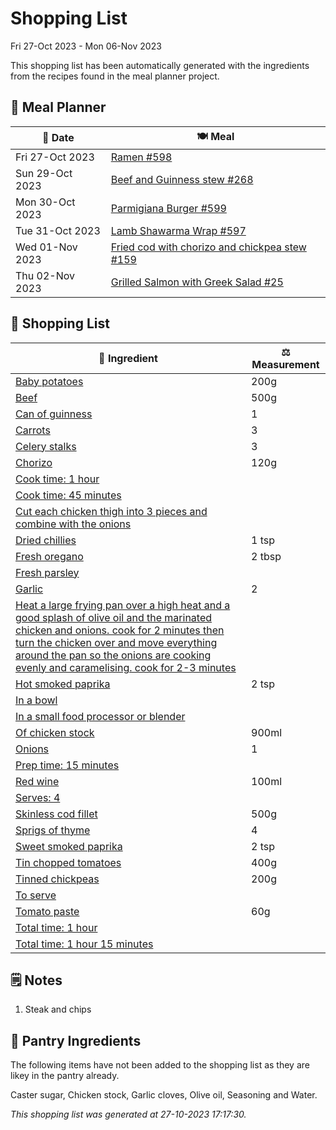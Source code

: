 # Shopping List

Fri 27-Oct 2023 - Mon 06-Nov 2023

This shopping list has been automatically generated with the ingredients from the recipes found in the meal planner project.

## 📅 Meal Planner

|📅 Date| 🍽️ Meal|
|----|----|
|Fri 27-Oct 2023|[Ramen #598](https://github.com/jcallaghan/The-Cookbook/issues/598)|
|Sun 29-Oct 2023|[Beef and Guinness stew #268](https://github.com/jcallaghan/The-Cookbook/issues/268)|
|Mon 30-Oct 2023|[Parmigiana Burger #599](https://github.com/jcallaghan/The-Cookbook/issues/599)|
|Tue 31-Oct 2023|[Lamb Shawarma Wrap #597](https://github.com/jcallaghan/The-Cookbook/issues/597)|
|Wed 01-Nov 2023|[Fried cod with chorizo and chickpea stew #159](https://github.com/jcallaghan/The-Cookbook/issues/159)|
|Thu 02-Nov 2023|[Grilled Salmon with Greek Salad #25](https://github.com/jcallaghan/The-Cookbook/issues/25)|

## 🛒 Shopping List

| 🍌 Ingredient| ⚖️ Measurement|
|----------|-----------|
|[Baby potatoes](https://www.sainsburys.co.uk/gol-ui/SearchResults/Baby%20potatoes)|200g|
|[Beef](https://www.sainsburys.co.uk/gol-ui/SearchResults/Beef)|500g|
|[Can of guinness](https://www.sainsburys.co.uk/gol-ui/SearchResults/Can%20of%20guinness)|1|
|[Carrots](https://www.sainsburys.co.uk/gol-ui/SearchResults/Carrots)|3|
|[Celery stalks](https://www.sainsburys.co.uk/gol-ui/SearchResults/Celery%20stalks)|3|
|[Chorizo](https://www.sainsburys.co.uk/gol-ui/SearchResults/Chorizo)|120g|
|[Cook time: 1 hour](https://www.sainsburys.co.uk/gol-ui/SearchResults/Cook%20time:%201%20hour)||
|[Cook time: 45 minutes](https://www.sainsburys.co.uk/gol-ui/SearchResults/Cook%20time:%2045%20minutes)||
|[Cut each chicken thigh into 3 pieces and combine with the onions](https://www.sainsburys.co.uk/gol-ui/SearchResults/Cut%20each%20chicken%20thigh%20into%203%20pieces%20and%20combine%20with%20the%20onions)||
|[Dried chillies](https://www.sainsburys.co.uk/gol-ui/SearchResults/Dried%20chillies)|1 tsp|
|[Fresh oregano](https://www.sainsburys.co.uk/gol-ui/SearchResults/Fresh%20oregano)|2 tbsp|
|[Fresh parsley](https://www.sainsburys.co.uk/gol-ui/SearchResults/Fresh%20parsley)||
|[Garlic](https://www.sainsburys.co.uk/gol-ui/SearchResults/Garlic)|2|
|[Heat a large frying pan over a high heat and a good splash of olive oil and the marinated chicken and onions. cook for 2 minutes then turn the chicken over and move everything around the pan so the onions are cooking evenly and caramelising. cook for 2-3 minutes](https://www.sainsburys.co.uk/gol-ui/SearchResults/Heat%20a%20large%20frying%20pan%20over%20a%20high%20heat%20and%20a%20good%20splash%20of%20olive%20oil%20and%20the%20marinated%20chicken%20and%20onions.%20cook%20for%202%20minutes%20then%20turn%20the%20chicken%20over%20and%20move%20everything%20around%20the%20pan%20so%20the%20onions%20are%20cooking%20evenly%20and%20caramelising.%20cook%20for%202-3%20minutes)||
|[Hot smoked paprika](https://www.sainsburys.co.uk/gol-ui/SearchResults/Hot%20smoked%20paprika)|2 tsp|
|[In a bowl](https://www.sainsburys.co.uk/gol-ui/SearchResults/In%20a%20bowl)||
|[In a small food processor or blender](https://www.sainsburys.co.uk/gol-ui/SearchResults/In%20a%20small%20food%20processor%20or%20blender)||
|[Of chicken stock](https://www.sainsburys.co.uk/gol-ui/SearchResults/Of%20chicken%20stock)|900ml|
|[Onions](https://www.sainsburys.co.uk/gol-ui/SearchResults/Onions)|1|
|[Prep time: 15 minutes](https://www.sainsburys.co.uk/gol-ui/SearchResults/Prep%20time:%2015%20minutes)||
|[Red wine](https://www.sainsburys.co.uk/gol-ui/SearchResults/Red%20wine)|100ml|
|[Serves: 4](https://www.sainsburys.co.uk/gol-ui/SearchResults/Serves:%204)||
|[Skinless cod fillet](https://www.sainsburys.co.uk/gol-ui/SearchResults/Skinless%20cod%20fillet)|500g|
|[Sprigs of thyme](https://www.sainsburys.co.uk/gol-ui/SearchResults/Sprigs%20of%20thyme)|4|
|[Sweet smoked paprika](https://www.sainsburys.co.uk/gol-ui/SearchResults/Sweet%20smoked%20paprika)|2 tsp|
|[Tin chopped tomatoes](https://www.sainsburys.co.uk/gol-ui/SearchResults/Tin%20chopped%20tomatoes)|400g|
|[Tinned chickpeas](https://www.sainsburys.co.uk/gol-ui/SearchResults/Tinned%20chickpeas)|200g|
|[To serve](https://www.sainsburys.co.uk/gol-ui/SearchResults/To%20serve)||
|[Tomato paste](https://www.sainsburys.co.uk/gol-ui/SearchResults/Tomato%20paste)|60g|
|[Total time: 1 hour](https://www.sainsburys.co.uk/gol-ui/SearchResults/Total%20time:%201%20hour)||
|[Total time: 1 hour 15 minutes](https://www.sainsburys.co.uk/gol-ui/SearchResults/Total%20time:%201%20hour%2015%20minutes)||

## 🗒️ Notes

1. Steak and chips

## 🏪 Pantry Ingredients

The following items have not been added to the shopping list as they are likey in the pantry already.

Caster sugar, Chicken stock, Garlic cloves, Olive oil, Seasoning and Water.


_This shopping list was generated at 27-10-2023 17:17:30._